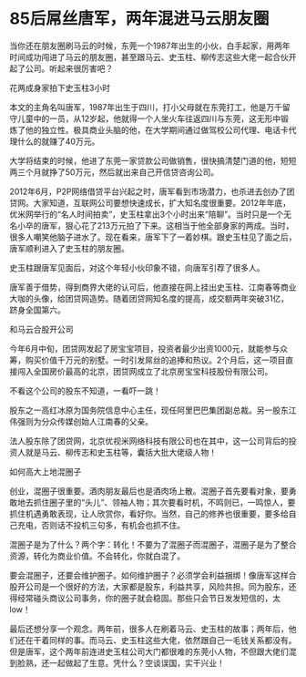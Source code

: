 # 85后屌丝唐军，两年混进马云朋友圈

当你还在朋友圈刷马云的时候，东莞一个1987年出生的小伙，白手起家，用两年时间成功闯进了马云的朋友圈，甚至跟马云、史玉柱、柳传志这些大佬一起合伙开起了公司。听起来很厉害吧？ 

花两成身家拍下史玉柱3小时 

本文的主角名叫唐军，1987年出生于四川，打小父母就在东莞打工，他是万千留守儿童中的一员，从12岁起，他就得一个人坐火车往返四川与东莞，这无形中锻炼了他的独立性。极具商业头脑的他，在大学期间通过做驾校公司代理、电话卡代理什么的就赚了40万元。 

大学将结束的时候，他进了东莞一家贷款公司做销售，很快搞清楚门道的他，短短两三个月就挣了50万元，然后就出来自己开信贷咨询公司。 

2012年6月，P2P网络借贷平台兴起之时，唐军看到市场潜力，也杀进去创办了团贷网。大家知道，互联网公司要想快速成长，扩大知名度很重要。2012年年底， 优米网举行的“名人时间拍卖”，史玉柱拿出3个小时出来“陪聊”。当时只是一个无名小卒的唐军，狠心花了213万元拍了下来。这相当于他全部身家的两成。当时，很多人嘲笑他脑子进水了。现在看来，唐军下了一着妙棋。跟史玉柱见了面之后，唐军顺利进入了史玉柱的朋友圈。 

史玉柱跟唐军见面后，对这个年轻小伙印象不错，向唐军引荐了很多人。 

唐军善于借势，得到商界大佬的认可后，他直接在网上挂出史玉柱、江南春等商业大咖的头像，给团贷网造势。随着团贷网知名度的提高，成交额两年突破31亿，跻身全国第六。 

和马云合股开公司 

今年6月中旬，团贷网发起了房宝宝项目，投资者最少出资1000元，就能参与众筹，购买价值千万元的别墅。一时引发屌丝的追捧和热议。2个月后，这一项目直接闯入全国房价最高的北京，团贷网成立了北京房宝宝科技股份有限公司。 

不看这个公司的股东不知道，一看吓一跳！ 

股东之一高红冰原为国务院信息中心主任，现任阿里巴巴集团副总裁。另一股东江伟强则为分众传媒创始人江南春的父亲。 

法人股东除了团贷网，北京优视米网络科技有限公司也在其中，这一公司背后的投资人就是马云、柳传志和史玉柱等，囊括大批大佬级人物！ 

如何高大上地混圈子 

创业，混圈子很重要。酒肉朋友最后也是酒肉场上散。混圈子首先要看对象，要勇敢地去抓住圈子里的“头儿”、领袖人物；其次要看时机，不鸣则已，一鸣惊人，要抓住机遇勇敢表现，让人欣赏你，看好你。当然，自己的修养也很重要，要多给自己充电，否则话不投机三句多，有机会也抓不住。 

混圈子是为了什么？两个字：转化！不要为了混圈子而混圈子，混圈子是为了整合资源，转化为商业价值。不会转化，你就白混了。 

要会混圈子，还要会维护圈子。如何维护圈子？必须学会利益捆绑！像唐军这样合股开公司是一个很好的方法，大家都是股东，利益共享，风险共担。同为股东，还得经常碰头商议公司事务，你的圈子就会稳固。那些只会节日发发短信的，太low！ 

最后还想分享一个观念。两年前，很多人在刷着马云、史玉柱的故事；两年后，他们还在干着同样的事。而马云、史玉柱这些大佬，依然跟自己一毛钱关系都没有。但是唐军，这个两年前连进史玉柱公司大门都很难的东莞小人物，不但跟大佬们混到脸熟，还一起做起了生意。凭什么？空谈误国，实干兴业！